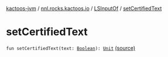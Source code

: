 [kactoos-jvm](../../index.md) / [nnl.rocks.kactoos.io](../index.md) / [LSInputOf](index.md) / [setCertifiedText](.)

# setCertifiedText

`fun setCertifiedText(text: `[`Boolean`](https://kotlinlang.org/api/latest/jvm/stdlib/kotlin/-boolean/index.html)`): `[`Unit`](https://kotlinlang.org/api/latest/jvm/stdlib/kotlin/-unit/index.html) [(source)](https://github.com/neonailol/kactoos/blob/master/kactoos-jvm/src/main/kotlin/nnl/rocks/kactoos/io/LSInputOf.kt#L114)